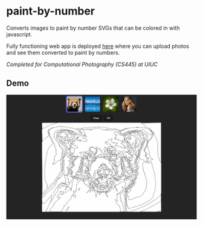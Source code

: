 # paint-by-number

Converts images to paint by number SVGs that can be colored in with javascript.

Fully functioning web app is deployed [here](https://paint-by-number-21987.web.app/) where you can upload photos and see them converted to paint by numbers.

_Completed for Computational Photography (CS445) at UIUC_

## Demo

![demo.gif](demo.gif)
